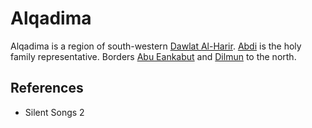 # Alqadima
Alqadima is a region of south-western [Dawlat Al-Harir](Location/Dawlat%20Al-Harir.md). [Abdi](Person/Abdi.md) is the holy family representative. Borders [Abu Eankabut](Location/Region/Abu%20Eankabut.md) and [Dilmun](Location/Region/Dilmun.md) to the north.

## References
- Silent Songs 2
